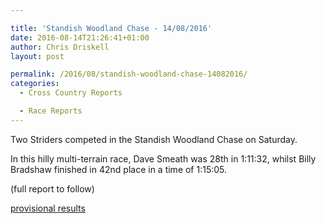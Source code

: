 ```yaml
---

title: 'Standish Woodland Chase - 14/08/2016'
date: 2016-08-14T21:26:41+01:00
author: Chris Driskell
layout: post

permalink: /2016/08/standish-woodland-chase-14082016/
categories:
  - Cross Country Reports

  - Race Reports
---
```

Two Striders competed in the Standish Woodland Chase on Saturday.

In this hilly multi-terrain race, Dave Smeath was 28th in 1:11:32, whilst Billy Bradshaw finished in 42nd place in a time of 1:15:05.

(full report to follow)

[provisional results](http://www.stroudathleticclub.co.uk/Content/Results/standish_woodland_chase/standish_woodland_chase2016.pdf)